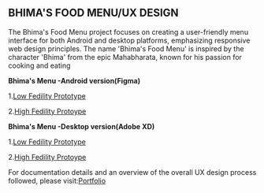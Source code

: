 ## BHIMA'S FOOD MENU/UX DESIGN

The Bhima's Food Menu project focuses on creating a user-friendly menu interface for both Android and desktop platforms, emphasizing responsive web design principles. The name 'Bhima's Food Menu' is inspired by the character 'Bhima' from the epic Mahabharata, known for his passion for cooking and eating

 **Bhima's Menu -Android version(Figma)**
 
 1.[Low Fedility Prototype](https://www.figma.com/proto/t4knrIWXIBL0tmsYcUFhT5/case-1-prototype?type=design&node-id=15-72&t=HRX3DTt8p0rz44af-1&scaling=scale-down&page-id=0%3A1&starting-point-node-id=15%3A72&show-proto-sidebar=1&mode=design)

 2.[High Fedility Protoype](https://www.figma.com/proto/t4knrIWXIBL0tmsYcUFhT5/case-1-prototype?type=design&node-id=103-106&t=HRX3DTt8p0rz44af-1&scaling=scale-down&page-id=0%3A1&starting-point-node-id=103%3A106&show-proto-sidebar=1&mode=design)


 **Bhima's Menu -Desktop version(Adobe XD)**
 
 1.[Low Fedility Prototype](https://xd.adobe.com/view/be6bbac8-c4b8-4b91-aa16-6e8f8ed38041-eb38/screen/e205186a-3f26-47bd-b956-49742420c918?fullscreen)

 2.[High Fedility Protoype](https://xd.adobe.com/view/2da92418-f432-44cb-9604-100b76ee5ca3-78fa/?fullscreen)


 For documentation details and an overview of the overall UX design process followed, please visit:[Portfolio](https://docs.google.com/presentation/d/1kkqbz0k8mIZk3TegRdycyJO8soRqXiUsSLhEiddF2eM/edit?usp=sharing)
 

 
 

